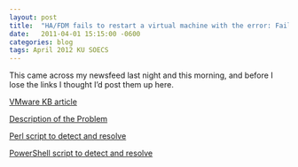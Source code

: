 ```yaml
---
layout: post
title:  "HA/FDM fails to restart a virtual machine with the error: Failed to open file /vmfs/volumes/UUID/.dvsData/ID/100 Status (bad0003)= Not found"
date:   2011-04-01 15:15:00 -0600
categories: blog
tags: April 2012 KU SOECS
---
```

This came across my newsfeed last night and this morning, and before I lose the links I thought I’d post them up here.

[VMware KB article](http://kb.vmware.com/selfservice/microsites/search.do?language=en_US&cmd=displayKC&externalId=2013639)

[Description of the Problem](http://www.yellow-bricks.com/2012/04/11/ha-fails-to-initiate-restart-when-a-vm-was-svmotioned-and-on-a-vds/)

[Perl script to detect and resolve](http://www.virtuallyghetto.com/2012/04/identifying-virtual-machines-affected.html)

[PowerShell script to detect and resolve](http://www.virtu-al.net/2012/04/17/identifying-and-fixing-vms-affected-by-svmotion-vds-issue/)
